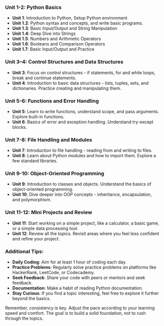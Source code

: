 ### Unit 1-2: Python Basics

- **Unit 1**: Introduction to Python, Setup Python environment 
- **Unit 1.2**: Python syntax and concepts, and write basic programs.
- **Unit 1.3**: Basic Input/Output and String Manipulation
- **Unit 1.4**: Deep Dive into Strings
- **Unit 1.5**: Numbers and Arithmetic Operators
- **Unit 1.6**: Booleans and Comparison Operators
- **Unit 1.7**: Basic Input/Output and Practice

### Unit 3–4: Control Structures and Data Structures

- **Unit 3**: Focus on control structures - if statements, for and while loops, break and continue statements.
- **Unit 4**: Introduction to basic data structures - lists, tuples, sets, and dictionaries. Practice creating and
  manipulating them.

### Unit 5-6: Functions and Error Handling

- **Unit 5**: Learn to write functions, understand scope, and pass arguments. Explore built-in functions.
- **Unit 6**: Basics of error and exception handling. Understand try-except blocks.

### Unit 7-8: File Handling and Modules

- **Unit 7**: Introduction to file handling - reading from and writing to files.
- **Unit 8**: Learn about Python modules and how to import them. Explore a few standard libraries.

### Unit 9-10: Object-Oriented Programming

- **Unit 9**: Introduction to classes and objects. Understand the basics of object-oriented programming.
- **Unit 10**: Dive deeper into OOP concepts - inheritance, encapsulation, and polymorphism.

### Unit 11-12: Mini Projects and Review

- **Unit 11**: Start working on a simple project, like a calculator, a basic game, or a simple data processing tool.
- **Unit 12**: Review all the topics. Revisit areas where you feel less confident and refine your project.

### Additional Tips:

- **Daily Coding**: Aim for at least 1 hour of coding each day.
- **Practice Problems**: Regularly solve practice problems on platforms like HackerRank, LeetCode, or Codecademy.
- **Seek Feedback**: Share your code with peers or mentors and seek feedback.
- **Documentation**: Make a habit of reading Python documentation.
- **Stay Curious**: If you find a topic interesting, feel free to explore it further beyond the basics.

Remember, consistency is key. Adjust the pace according to your learning speed and comfort. The goal is to build a solid
foundation, not to rush through the topics.

